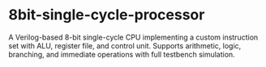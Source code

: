 # 8bit-single-cycle-processor
A Verilog-based 8-bit single-cycle CPU implementing a custom instruction set with ALU, register file, and control unit. Supports arithmetic, logic, branching, and immediate operations with full testbench simulation.
